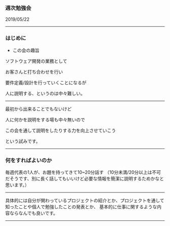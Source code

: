 ### 週次勉強会

2019/05/22

---

### はじめに

* この会の趣旨

ソフトウェア開発の業務として

お客さんと打ち合わせを行い

要件定義/設計を行っていくことになるが

人に説明する、というのは中々難しい。

---

最初から出来ることでもないけど

人に何かを説明をする場も中々無いので

この会を通して説明をしたりする力を向上させていこう

という試みです。

---

### 何をすればよいのか

毎週代表の1人が、お題を持ってきて10~20分話す
（10分未満/20分以上は不可だそうです、別に長く話してもいいけど必要な情報を簡潔に説明するためかなと思います。）

---

具体的には自分が関わっているプロジェクトの紹介とか、プロジェクトを通して知ったことや個人で勉強したことの発表とか、
基本的に仕事に関するような内容ならなんでも良いです。

---




